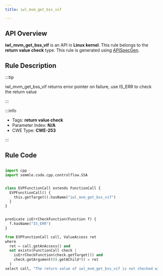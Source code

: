 ```yaml
---
title: iwl_mvm_get_bss_vif

---
```



## API Overview
**iwl_mvm_get_bss_vif** is an API in **Linux kernel**. This rule belongs to the **return value check** type. This rule is generated using [APISpecGen](../../tools/APISpecGen).
## Rule Description

:::tip

iwl_mvm_get_bss_vif returns error pointer on failure, use IS_ERR to check the return value

:::

:::info

- Tags: **return value check**
- Parameter Index: **N/A**
- CWE Type: **CWE-253**

:::

## Rule Code
```python

import cpp
import semmle.code.cpp.controlflow.SSA


class EVPFunctionCall extends FunctionCall {
  EVPFunctionCall() {
    this.getTarget().hasName("iwl_mvm_get_bss_vif")
  }
}


predicate isErrCheckFunction(Function f) {
  f.hasName("IS_ERR") 
}

from EVPFunctionCall call, ValueAccess ret
where
  ret = call.getAnAccess() and
  not exists(FunctionCall check |
    isErrCheckFunction(check.getTarget()) and
    check.getArgument(0).getAChild*() = ret
  )
select call, "The return value of iwl_mvm_get_bss_vif is not checked with IS_ERR."
    
```